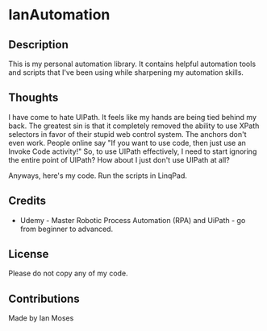 # IanAutomation

## Description

This is my personal automation library. It contains helpful automation tools and scripts that I've been using while sharpening my automation skills.

## Thoughts

I have come to hate UIPath. It feels like my hands are being tied behind my back. 
The greatest sin is that it completely removed the ability to use XPath selectors in favor of their stupid web control system.
The anchors don't even work.
People online say "If you want to use code, then just use an Invoke Code activity!"
So, to use UIPath effectively, I need to start ignoring the entire point of UIPath?
How about I just don't use UIPath at all?

Anyways, here's my code.
Run the scripts in LinqPad.

## Credits

* Udemy - Master Robotic Process Automation (RPA) and UiPath - go from beginner to advanced.

## License

Please do not copy any of my code.

## Contributions

Made by Ian Moses
